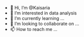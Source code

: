 - 👋 Hi, I’m @Kaisaria
- 👀 I’m interested in data analysis
- 🌱 I’m currently learning ...
- 💞️ I’m looking to collaborate on ...
- 📫 How to reach me ...

<!---
Kaisaria/Kaisaria is a ✨ special ✨ repository because its `README.md` (this file) appears on your GitHub profile.
You can click the Preview link to take a look at your changes.
--->
